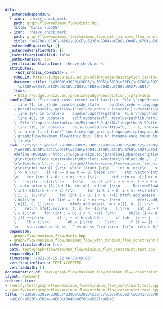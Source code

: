 ```yaml
---
data:
  _extendedDependsOn:
  - icon: ':heavy_check_mark:'
    path: graph/flow/maximum_flow/dinic.hpp
    title: "Dinic \u6CD5"
  - icon: ':heavy_check_mark:'
    path: graph/flow/maximum_flow/maximum_flow_with_minimum_flow_constraint.hpp
    title: "\u6700\u5C0F\u6D41\u91CF\u5236\u7D04\u4ED8\u304D\u6700\u5927\u6D41"
  _extendedRequiredBy: []
  _extendedVerifiedWith: []
  _isVerificationFailed: false
  _pathExtension: cpp
  _verificationStatusIcon: ':heavy_check_mark:'
  attributes:
    '*NOT_SPECIAL_COMMENTS*': ''
    PROBLEM: http://judge.u-aizu.ac.jp/onlinejudge/description.jsp?id=1615
    document_title: "\u30B0\u30E9\u30D5/\u30D5\u30ED\u30FC/\u6700\u5927\u6D41/\u6700\
      \u5C0F\u6D41\u91CF\u5236\u7D04\u4ED8\u304D\u6700\u5927\u6D41"
    links:
    - http://judge.u-aizu.ac.jp/onlinejudge/description.jsp?id=1615
  bundledCode: "Traceback (most recent call last):\n  File \"/opt/hostedtoolcache/Python/3.9.4/x64/lib/python3.9/site-packages/onlinejudge_verify/documentation/build.py\"\
    , line 71, in _render_source_code_stat\n    bundled_code = language.bundle(stat.path,\
    \ basedir=basedir, options={'include_paths': [basedir]}).decode()\n  File \"/opt/hostedtoolcache/Python/3.9.4/x64/lib/python3.9/site-packages/onlinejudge_verify/languages/cplusplus.py\"\
    , line 187, in bundle\n    bundler.update(path)\n  File \"/opt/hostedtoolcache/Python/3.9.4/x64/lib/python3.9/site-packages/onlinejudge_verify/languages/cplusplus_bundle.py\"\
    , line 401, in update\n    self.update(self._resolve(pathlib.Path(included), included_from=path))\n\
    \  File \"/opt/hostedtoolcache/Python/3.9.4/x64/lib/python3.9/site-packages/onlinejudge_verify/languages/cplusplus_bundle.py\"\
    , line 312, in update\n    raise BundleErrorAt(path, i + 1, \"#pragma once found\
    \ in a non-first line\")\nonlinejudge_verify.languages.cplusplus_bundle.BundleErrorAt:\
    \ graph/flow/maximum_flow/dinic.hpp: line 6: #pragma once found in a non-first\
    \ line\n"
  code: "/*\r\n * @brief \u30B0\u30E9\u30D5/\u30D5\u30ED\u30FC/\u6700\u5927\u6D41\
    /\u6700\u5C0F\u6D41\u91CF\u5236\u7D04\u4ED8\u304D\u6700\u5927\u6D41\r\n */\r\n\
    #define PROBLEM \"http://judge.u-aizu.ac.jp/onlinejudge/description.jsp?id=1615\"\
    \r\n\r\n#include <iostream>\r\n#include <vector>\r\n#include \"../../../../graph/flow/maximum_flow/dinic.hpp\"\
    \r\n#include \"../../../../graph/flow/maximum_flow/maximum_flow_with_minimum_flow_constraint.hpp\"\
    \r\n\r\nint main() {\r\n  while (true) {\r\n    int n, m;\r\n    std::cin >> n\
    \ >> m;\r\n    if (n == 0 && m == 0) break;\r\n    std::vector<int> u(m), v(m);\r\
    \n    for (int i = 0; i < m; ++i) {\r\n      std::cin >> u[i] >> v[i];\r\n   \
    \   --u[i]; --v[i];\r\n    }\r\n    const int s = m + n, t = m + n + 1;\r\n  \
    \  auto solve = [&](int lb, int ub) -> bool {\r\n      MaximumFlowWithMinimumFlowConstraint<Dinic,\
    \ int> mfmfc(m + n + 2);\r\n      for (int i = 0; i < m; ++i) mfmfc.add_edge(s,\
    \ i, 1, 1);\r\n      for (int i = 0; i < n; ++i) mfmfc.add_edge(m + i, t, lb,\
    \ ub);\r\n      for (int i = 0; i < m; ++i) {\r\n        mfmfc.add_edge(i, m +\
    \ u[i], 0, 1);\r\n        mfmfc.add_edge(i, m + v[i], 0, 1);\r\n      }\r\n  \
    \    return mfmfc.solve(s, t, m) != -1;\r\n    };\r\n    int lb = 0, ub = n, j\
    \ = 1;\r\n    for (int i = 0; i < n; ++i) {\r\n      while (j <= n && !solve(i,\
    \ j)) ++j;\r\n      if (j > n) break;\r\n      if (ub - lb >= j - i) {\r\n   \
    \     lb = i;\r\n        ub = j;\r\n      }\r\n      if (i == j) ++j;\r\n    }\r\
    \n    std::cout << lb << ' ' << ub << '\\n';\r\n  }\r\n  return 0;\r\n}\r\n"
  dependsOn:
  - graph/flow/maximum_flow/dinic.hpp
  - graph/flow/maximum_flow/maximum_flow_with_minimum_flow_constraint.hpp
  isVerificationFile: true
  path: test/graph/flow/maximum_flow/minimum_flow_constraint.test.cpp
  requiredBy: []
  timestamp: '2021-03-15 22:46:33+09:00'
  verificationStatus: TEST_ACCEPTED
  verifiedWith: []
documentation_of: test/graph/flow/maximum_flow/minimum_flow_constraint.test.cpp
layout: document
redirect_from:
- /verify/test/graph/flow/maximum_flow/minimum_flow_constraint.test.cpp
- /verify/test/graph/flow/maximum_flow/minimum_flow_constraint.test.cpp.html
title: "\u30B0\u30E9\u30D5/\u30D5\u30ED\u30FC/\u6700\u5927\u6D41/\u6700\u5C0F\u6D41\
  \u91CF\u5236\u7D04\u4ED8\u304D\u6700\u5927\u6D41"
---
```

